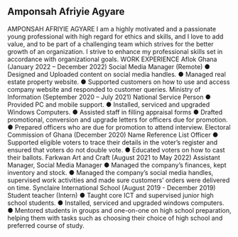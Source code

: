 ## Amponsah Afriyie Agyare

AMPONSAH AFRIYIE AGYARE 
I am a highly motivated and a passionate young professional 
with high regard for ethics and skills, and I love to add value, 
and to be part of a challenging team which strives for the better 
growth of an organization. I strive to enhance my professional 
skills set in accordance with organizational goals. 
WORK EXPERIENCE 
Aflok Ghana (January 2022 – December 2022) 
Social Media Manager (Remote) 
● Designed and Uploaded content on social media handles. 
● Managed real estate property website. 
● Supported customers on how to use and access company 
website and responded to customer queries. 
Ministry of Information (September 2020 – July 2021) 
National Service Person 
● Provided PC and mobile support. 
● Installed, serviced and upgraded Windows Computers. 
● Assisted staff in filling appraisal forms 
● Drafted promotional, conversion and upgrade letters for 
officers due for promotion. 
● Prepared officers who are due for promotion to attend 
interview. 
Electoral Commission of Ghana (December 2020) 
Name Reference List Officer 
● Supported eligible voters to trace their details in the voter’s 
register and ensured that voters do not double vote. 
● Educated voters on how to cast their ballots. 
Farkwan Art and Craft (August 2021 to May 2022) 
Assistant Manager, Social Media Manager 
● Managed the company’s finances, kept inventory and stock. 
● Managed the company’s social media handles, supervised 
work activities and made sure customers’ orders were delivered 
on time. 
Synclaire International School (August 2019 - December 
2019) 
Student teacher (Intern) 
● Taught core ICT and supervised junior high school students. 
● Installed, serviced and upgraded windows computers. 
● Mentored students in groups and one-on-one on high school 
preparation, helping them with tasks such as choosing their 
choice of high school and preferred course of study. 

<!--
**SpenzTech/SpenzTech** is a ✨ _special_ ✨ repository because its `README.md` (this file) appears on your GitHub profile.

Here are some ideas to get you started:

- 🔭 I’m currently working on ...

- 🌱 I’m currently learning ...

- 👯 I’m looking to collaborate on ...

- 🤔 I’m looking for help with ...
- 💬 Ask me about ...
- 📫 How to reach me: ...
- 😄 Pronouns: ...
- ⚡ Fun fact: ...
-->

